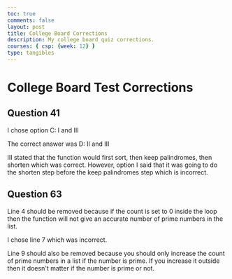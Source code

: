 ```yaml
---
toc: true
comments: false
layout: post
title: College Board Corrections
description: My college board quiz corrections.
courses: { csp: {week: 12} }
type: tangibles
---
```


# College Board Test Corrections

## Question 41

I chose option C: I and III

The correct answer was D: II and III

III stated that the function would first sort, then keep palindromes, then shorten which was correct. However, option I said that it was going to do the shorten step before the keep palindromes step which is incorrect.

## Question 63

Line 4 should be removed because if the count is set to 0 inside the loop then the function will not give an accurate number of prime numbers in the list.

I chose line 7 which was incorrect.

Line 9 should also be removed because you should only increase the count of prime numbers in a list if the number is prime. If you increase it outside then it doesn't matter if the number is prime or not.
